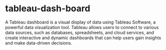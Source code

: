 # tableau-dash-board
A Tableau dashboard is a visual display of data using Tableau Software, a powerful data visualization tool. Tableau allows users to connect to various data sources, such as databases, spreadsheets, and cloud services, and create interactive and dynamic dashboards that can help users gain insights and make data-driven decisions.
